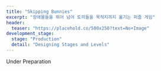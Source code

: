 ```yaml
---
title: "Skipping Bunnies"
excerpt: "장애물들을 뛰어 넘어 토끼들을 목적지까지 옮기는 퍼즐 게임"
header:
  teaser: "https://placehold.co/500x250?text=No+Image"
development_stage:
  stage: "Production"
  detail: "Designing Stages and Levels"
---
```


Under Preparation